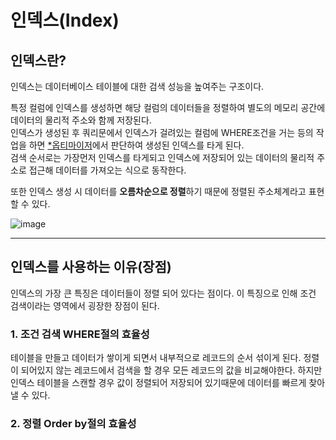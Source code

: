 # 인덱스(Index)

## 인덱스란?
인덱스는 데이터베이스 테이블에 대한 검색 성능을 높여주는 구조이다.


특정 컬럼에 인덱스를 생성하면 해당 컬럼의 데이터들을 정렬하여 별도의 메모리 공간에 데이터의 물리적 주소와 함께 저장된다.
<br>인덱스가 생성된 후 쿼리문에서 인덱스가 걸려있는 컬럼에 WHERE조건을 거는 등의 작업을 하면 [\*옵티마이저](https://github.com/YoonSeok-Heo/TIL/blob/main/Data%20Base/RDB/MySql.md#%EC%98%B5%ED%8B%B0%EB%A7%88%EC%9D%B4%EC%A0%80)에서 판단하여 생성된 인덱스를 타게 된다.
<br>검색 순서로는 가장먼저 인덱스를 타게되고 인덱스에 저장되어 있는 데이터의 물리적 주소로 접근해 데이터를 가져오는 식으로 동작한다.


또한 인덱스 생성 시 데이터를 **오름차순으로 정렬**하기 때문에 정렬된 주소체계라고 표현할 수 있다.

![image](https://user-images.githubusercontent.com/113662725/214075589-d6e73216-5ca9-4127-ab12-855d99170dd5.png)

---

## 인덱스를 사용하는 이유(장점)
인덱스의 가장 큰 특징은 데이터들이 정렬 되어 있다는 점이다. 이 특징으로 인해 조건 검색이라는 영역에서 굉장한 장점이 된다.

### 1. 조건 검색 WHERE절의 효율성
테이블을 만들고 데이터가 쌓이게 되면서 내부적으로 레코드의 순서 섞이게 된다. 정렬이 되어있지 않는 레코드에서 검색을 할 경우 모든 레코드의 값을 비교해야한다.
하지만 인덱스 테이블을 스캔할 경우 값이 정렬되어 저장되어 있기때문에 데이터를 빠르게 찾아낼 수 있다.

### 2. 정렬 Order by절의 효율성
